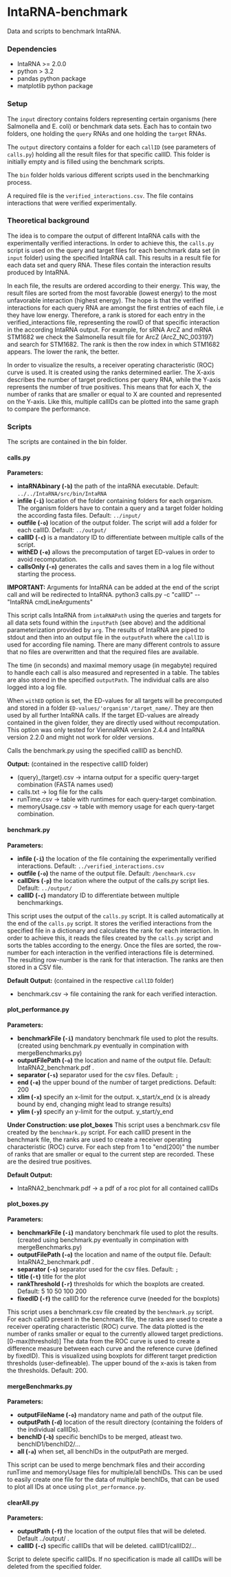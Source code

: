 # IntaRNA-benchmark
Data and scripts to benchmark IntaRNA.

### Dependencies

- IntaRNA >= 2.0.0
- python > 3.2
- pandas python package
- matplotlib python package

### Setup
The `input` directory contains folders representing certain organisms (here Salmonella and E. coli) or benchmark data sets.
Each has to contain two folders, one holding the `query` RNAs and one holding the `target` RNAs.

The `output` directory contains a folder for each `callID` (see parameters of `calls.py`) holding all the result files for that specific callID.
This folder is initially empty and is filled using the benchmark scripts.

The `bin` folder holds various different scripts used in the benchmarking process.

A required file is the `verified_interactions.csv`. The file contains interactions that were verified experimentally.

### Theoretical background
The idea is to compare the output of different IntaRNA calls with the experimentally verified interactions.
In order to achieve this, the `calls.py` script is used on the query and target files for each benchmark data set (in `input` folder)  using the specified IntaRNA call.
This results in a result file for each data set and query RNA.
These files contain the interaction results produced by IntaRNA.

In each file, the results are ordered according to their energy.
This way, the result files are sorted from the most favorable (lowest energy) to the most unfavorable interaction (highest energy).
The hope is that the verified interactions for each query RNA are amongst the first entries of each file, i.e they have low energy.
Therefore, a rank is stored for each entry in the verified_interactions file, representing the rowID of that specific interaction in the according IntaRNA output.
For example, for sRNA ArcZ and mRNA STM1682 we check the Salmonella result file for ArcZ (ArcZ_NC_003197) and search for STM1682. The rank is then the row index in which STM1682 appears.
The lower the rank, the better.

In order to visualize the results, a receiver operating characteristic (ROC) curve is used.
It is created using the ranks determined earlier.
The X-axis describes the number of target predictions per query RNA, while the Y-axis represents
the number of true positives.
This means that for each X, the number of ranks that are smaller or equal to X are counted and represented on the Y-axis.
Like this, multiple callIDs can be plotted into the same graph to compare the performance.

### Scripts

The scripts are contained in the bin folder.

#### calls.py
__Parameters:__
* __intaRNAbinary (`-b`)__ the path of the intaRNA executable. Default: `../../IntaRNA/src/bin/IntaRNA` 
* __infile (`-i`)__ location of the folder containing folders for each organism. The organism folders have to contain a query and a target folder holding the according fasta files. Default: `../input/`
* __outfile (`-o`)__ location of the output folder. The script will add a folder for each callID. Default: `../output/`
* __callID (`-c`)__ is a mandatory ID to differentiate between multiple calls of the script.
* __withED (`-e`)__ allows the precomputation of target ED-values in order to avoid recomputation.
* __callsOnly (`-n`)__ generates the calls and saves them in a log file without starting the process.

__IMPORTANT:__ Arguments for IntaRNA can be added at the end of the script call and will be redirected to IntaRNA. python3 calls.py -c "callID"   --"IntaRNA cmdLineArguments"

This script calls IntaRNA from `intaRNAPath` using the queries and targets for all data sets found within the `inputPath` (see above) and the additional parameterization provided by `arg`.
The results of IntaRNA are piped to stdout and then into an output file in the `outputPath` where the `callID` is used for according file naming.
There are many different controls to assure that no files are overwritten and that the required files are available.

The time (in seconds) and maximal memory usage (in megabyte) required to handle each call is also measured and represented in a table.
The tables are also stored in the specified `outputPath`. The individual calls are also logged into a log file.

When `withED` option is set, the ED-values for all targets will be precomputed and stored in a folder `ED-values/'organism'/target_name/`.
They are then used by all further IntaRNA calls. If the target ED-values are already contained in the given folder, they are directly used without recomputation.
This option was only tested for ViennaRNA version 2.4.4 and IntaRNA version 2.2.0 and might not work for older versions.

Calls the benchmark.py using the specified callID as benchID.

__Output:__ (contained in the respective callID folder)
* (query)_(target).csv -> intarna output for a specific query-target combination (FASTA names used)
* calls.txt -> log file for the calls
* runTime.csv -> table with runtimes for each query-target combination.
* memoryUsage.csv -> table with memory usage for each query-target combination.

#### benchmark.py

__Parameters:__
* __infile (`-i`)__ the location of the file containing the experimentally verified interactions. Default: `../verified_interactions.csv`
* __outfile (`-o`)__ the name of the output file. Default: `/benchmark.csv`
* __callDirs (`-p`)__ the location where the output of the calls.py script lies. Default: `../output/`
* __callID (`-c`)__ mandatory ID to differentiate between multiple benchmarkings.

This script uses the output of the `calls.py` script. It is called automatically at the end of the `calls.py` script.
It stores the verified interactions from the specified file in a dictionary and calculates the rank for each interaction.
In order to achieve this, it reads the files created by the `calls.py` script and sorts the tables according to the energy.
Once the files are sorted, the row-number for each interaction in the verified interactions file is determined.
The resulting row-number is the rank for that interaction.
The ranks are then stored in a CSV file.

__Default Output:__ (contained in the respective `callID` folder)
* benchmark.csv -> file containing the rank for each verified interaction.


#### plot_performance.py

__Parameters:__
* __benchmarkFile (`-i`)__ mandatory benchmark file used to plot the results. (created using benchmark.py eventually in compination with mergeBenchmarks.py)
* __outputFilePath (`-o`)__ the location and name of the output file. Default: IntaRNA2_benchmark.pdf .
* __separator (`-s`)__ separator used for the csv files. Default: `;`
* __end (`-e`)__ the upper bound of the number of target predictions. Default: 200
* __xlim (`-x`)__ specify an x-limit for the output. x_start/x_end (x is already bound by end, changing might lead to strange results)
* __ylim (`-y`)__ specify an y-limit for the output. y_start/y_end

__Under Construction: use plot_boxes__
This script uses a benchmark.csv file created by the `benchmark.py` script.
For each callID present in the benchmark file, the ranks are used to create a receiver operating characteristic (ROC) curve.
For each step from 1 to "end(200)" the number of ranks that are smaller or equal to the current step are recorded.
These are the desired true positives.

__Default Output:__
* IntaRNA2_benchmark.pdf -> a pdf of a roc plot for all contained callIDs

#### plot_boxes.py

__Parameters:__
* __benchmarkFile (`-i`)__ mandatory benchmark file used to plot the results. (created using benchmark.py eventually in compination with mergeBenchmarks.py)
* __outputFilePath (`-o`)__ the location and name of the output file. Default: IntaRNA2_benchmark.pdf .
* __separator (`-s`)__ separator used for the csv files. Default: `;`
* __title (`-t`)__ title for the plot
* __rankThreshold (`-r`)__ thresholds for which the boxplots are created. Default: 5 10 50 100 200
* __fixedID (`-f`)__ the callID for the reference curve (needed for the boxplots)

This script uses a benchmark.csv file created by the `benchmark.py` script.
For each callID present in the benchmark file, the ranks are used to create a receiver operating characteristic (ROC) curve.
The data plotted is the number of ranks smaller or equal to the currently allowed target predictions. [0-max(threshold)]
The data from the ROC curve is used to create a difference measure between each curve and the reference curve (defined by fixedID).
This is visualized using boxplots for different target prediction thresholds (user-defineable).
The upper bound of the x-axis is taken from the thresholds. Default: 200.


#### mergeBenchmarks.py

__Parameters:__
* __outputFileName (`-o`)__ mandatory name and path of the output file.
* __outputPath (`-d`)__ location of the result directory (containing the folders of the individual callIDs).
* __benchID (`-b`)__ specific benchIDs to be merged, atleast two. benchID1/benchID2/...
* __all (`-a`)__ when set, all benchIDs in the outputPath are merged.

This script can be used to merge benchmark files and their according runTime and memoryUsage files for multiple/all benchIDs.
This can be used to easily create one file for the data of multiple benchIDs, that can be used to plot all IDs at once using `plot_performance.py`.

#### clearAll.py

__Parameters:__
* __outputPath (`-f`)__ the location of the output files that will be deleted. Default ../output/ .
* __callID (`-c`)__ specific callIDs that will be deleted. callID1/callID2/...

Script to delete specific callIDs. If no specification is made all callIDs will be deleted from the specified folder.
